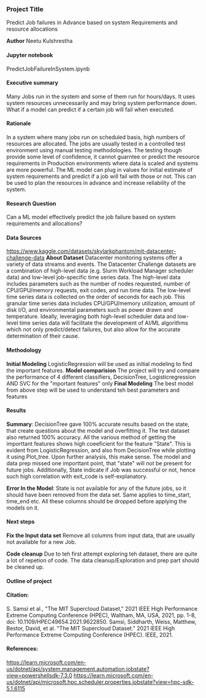 ### Project Title
Predict Job failures in Advance based on system Requirements and resource allocations

**Author**
Neetu Kulshrestha

#### Jupyter notebook
PredictJobFailureInSystem.ipynb


#### Executive summary
Many Jobs run in the system and some of them run for hours/days. It uses system resources unnecessarily and may bring system performance down. What if a model can predict if a certain job will fail when executed. 

#### Rationale
In a system where many jobs run on scheduled basis, high numbers of resources are allocated. The jobs are usually tested in a controlled test environment using manual testing methodologies. The testing though provide some level of confidence, it cannot guarntee or predict the resource requirements in Production environments where data is scaled and systems are more powerful.
The ML model can plug in values for initial estimate of system requirements and predict if a job will fail with those or not. This can be used to plan the resources in advance and increase reliability of the system.

#### Research Question
Can a ML model effectively predict the job failure based on system requirements and allocations?

#### Data Sources
https://www.kaggle.com/datasets/skylarkphantom/mit-datacenter-challenge-data
**About Dataset** Datacenter monitoring systems offer a variety of data streams and events. The Datacenter Challenge datasets are a combination of high-level data (e.g. Slurm Workload Manager scheduler data) and low-level job-specific time series data. The high-level data includes parameters such as the number of nodes requested, number of CPU/GPU/memory requests, exit codes, and run time data. The low-level time series data is collected on the order of seconds for each job. This granular time series data includes CPU/GPU/memory utilization, amount of disk I/O, and environmental parameters such as power drawn and temperature. Ideally, leveraging both high-level scheduler data and low-level time series data will facilitate the development of AI/ML algorithms which not only predict/detect failures, but also allow for the accurate determination of their cause.

#### Methodology
**Initial Modeling**
LogisticRegression will be used as initial modeling to find the important features. 
**Model comparision**
The project will try and compare the performance of 4 different classifiers, DecisionTree, Logisticregression AND SVC for the "mportant features" only
**Final Modeling**
The best model from above step will be used to understand teh best parameters and features

#### Results
**Summary**: DecisionTree gave 100% accurate results based on the state, that create questions about the model and overfitting it. The test dataset also returned 100% accuracy. All the various method of getting the importtant features shows high coeeficient for the feature "State". This is evident from LogisticRegression, and also from DecisionTree while plotting it using Plot_tree.
Upon further analysis, this make sense. The model and data prep missed one importtant point, that "state" will not be present for future jobs. Additionally, State indicate if Job was successful or not, hence such high correlation with exit_code is self-explanatory.

**Error In the Model**:  State is not available for any of the future jobs, so it should have been removed from the data set. Same applies to time_start, time_end etc. All these columns should be dropped before applying the models on it. 

#### Next steps
**Fix the Input data set**
Remove all columns from input data, that are usually not available for a new Job.

**Code cleanup**
Due to teh first attempt exploring teh dataset, there are quite a lot of repetion of code. The data cleanup/Exploration and prep part should be cleaned up.

#### Outline of project

#### 
#### Citation:
S. Samsi et al., "The MIT Supercloud Dataset," 2021 IEEE High Performance Extreme Computing Conference (HPEC), Waltham, MA, USA, 2021, pp. 1-8, doi: 10.1109/HPEC49654.2021.9622850. Samsi, Siddharth, Weiss, Matthew, Bestor, David, et al. "The MIT Supercloud Dataset." 2021 IEEE High Performance Extreme Computing Conference (HPEC). IEEE, 2021.

#### References:
https://learn.microsoft.com/en-us/dotnet/api/system.management.automation.jobstate?view=powershellsdk-7.3.0
https://learn.microsoft.com/en-us/dotnet/api/microsoft.hpc.scheduler.properties.jobstate?view=hpc-sdk-5.1.6115
 


